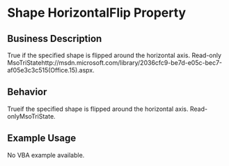# Shape HorizontalFlip Property

## Business Description
True if the specified shape is flipped around the horizontal axis. Read-only MsoTriStatehttp://msdn.microsoft.com/library/2036cfc9-be7d-e05c-bec7-af05e3c3c515(Office.15).aspx.

## Behavior
Trueif the specified shape is flipped around the horizontal axis. Read-onlyMsoTriState.

## Example Usage
No VBA example available.